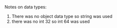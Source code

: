 Notes on data types:

1. There was no object data type so string was used
2. there was no int 32 so int 64 was used
